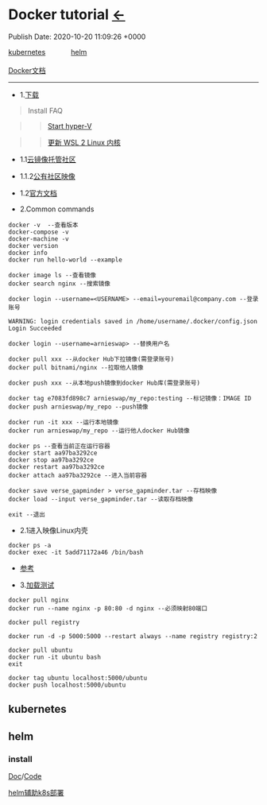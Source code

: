 # Docker tutorial  [←](index.md)
Publish Date: 2020-10-20 11:09:26 +0000

  <div style="left:60%;">

  <div style="position：relative;float:left;width:25%;height:35px;"><a href="#kubernetes">kubernetes</a></div>

  <div style="position：relative;float:left;width:25%;height:35px;"><a href="#helm">helm</a></div>

  <div style="position：relative;float:left;width:25%;height:35px;"><a href="#pdf"></a></div>
  
  <div style="position：relative;float:left;width:25%;height:35px;"><a href="#jupyterextension"></a></div>

  </div>

- - -

[Docker文档](https://ambroseren.github.io/test/Web/Server.html)

- - -

- 1.[下载](https://docs.docker.com/engine/install/)

> Install FAQ

>> [Start hyper-V](https://docs.docker.com/docker-for-windows/troubleshoot/#virtualization)

>> [更新 WSL 2 Linux 内核](https://docs.microsoft.com/zh-cn/windows/wsl/wsl2-kernel)

- 1.1[云镜像托管社区](https://hub.docker.com/)
- 1.1.2[公有社区映像](https://hub.docker.com/search?q=&type=image)

- 1.2[官方文档](https://docs.docker.com/engine/)

- 2.Common commands

```
docker -v  --查看版本
docker-compose -v
docker-machine -v
docker version
docker info
docker run hello-world --example

docker image ls --查看镜像
docker search nginx --搜索镜像

docker login --username=<USERNAME> --email=youremail@company.com --登录账号

WARNING: login credentials saved in /home/username/.docker/config.json
Login Succeeded

docker login --username=arnieswap> --替换用户名

docker pull xxx --从docker Hub下拉镜像(需登录账号)
docker pull bitnami/nginx --拉取他人镜像

docker push xxx --从本地push镜像到docker Hub库(需登录账号)

docker tag e7083fd898c7 arnieswap/my_repo:testing --标记镜像：IMAGE ID
docker push arnieswap/my_repo --push镜像

docker run -it xxx --运行本地镜像
docker run arnieswap/my_repo --运行他人docker Hub镜像

docker ps --查看当前正在运行容器
docker start aa97ba3292ce
docker stop aa97ba3292ce
docker restart aa97ba3292ce
docker attach aa97ba3292ce --进入当前容器

docker save verse_gapminder > verse_gapminder.tar --存档映像
docker load --input verse_gapminder.tar --读取存档映像

exit --退出
```

- 2.1进入映像Linux内壳

```
docker ps -a
docker exec -it 5add71172a46 /bin/bash
```

+ [参考](https://www.linux.com/training-tutorials/how-use-dockerhub/)

- 3.[加载测试](https://hub.docker.com/_/registry)
```
docker pull nginx
docker run --name nginx -p 80:80 -d nginx --必须映射80端口
```

```
docker pull registry

docker run -d -p 5000:5000 --restart always --name registry registry:2

docker pull ubuntu
docker run -it ubuntu bash
exit

docker tag ubuntu localhost:5000/ubuntu
docker push localhost:5000/ubuntu
```

## kubernetes



## helm

### install

[Doc](https://helm.sh/docs/intro/quickstart/)/[Code](https://github.com/helm/helm)

[helm辅助k8s部署](https://www.cnblogs.com/zhanglianghhh/p/14165995.html)
